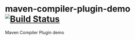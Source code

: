 # maven-compiler-plugin-demo [![Build Status][travis-img]][travis]

Maven Compiler Plugin demo

[travis]: https://travis-ci.org/mincong-h/maven-compiler-plugin-demo
[travis-img]: https://travis-ci.org/mincong-h/maven-compiler-plugin-demo.svg?branch=master
